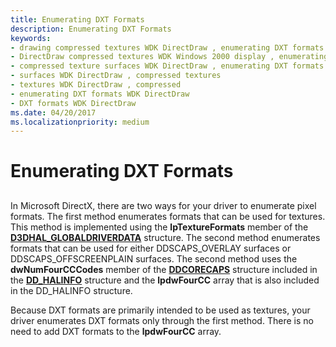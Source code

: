 ```yaml
---
title: Enumerating DXT Formats
description: Enumerating DXT Formats
keywords:
- drawing compressed textures WDK DirectDraw , enumerating DXT formats
- DirectDraw compressed textures WDK Windows 2000 display , enumerating DXT formats
- compressed texture surfaces WDK DirectDraw , enumerating DXT formats
- surfaces WDK DirectDraw , compressed textures
- textures WDK DirectDraw , compressed
- enumerating DXT formats WDK DirectDraw
- DXT formats WDK DirectDraw
ms.date: 04/20/2017
ms.localizationpriority: medium
---
```


# Enumerating DXT Formats


## <span id="ddk_enumerating_dxt_formats_gg"></span><span id="DDK_ENUMERATING_DXT_FORMATS_GG"></span>


In Microsoft DirectX, there are two ways for your driver to enumerate pixel formats. The first method enumerates formats that can be used for textures. This method is implemented using the **lpTextureFormats** member of the [**D3DHAL\_GLOBALDRIVERDATA**](/windows-hardware/drivers/ddi/d3dhal/ns-d3dhal-_d3dhal_globaldriverdata) structure. The second method enumerates formats that can be used for either DDSCAPS\_OVERLAY surfaces or DDSCAPS\_OFFSCREENPLAIN surfaces. The second method uses the **dwNumFourCCCodes** member of the [**DDCORECAPS**](/windows/win32/api/ddrawi/ns-ddrawi-ddcorecaps) structure included in the [**DD\_HALINFO**](/windows/win32/api/ddrawint/ns-ddrawint-dd_halinfo) structure and the **lpdwFourCC** array that is also included in the DD\_HALINFO structure.

Because DXT formats are primarily intended to be used as textures, your driver enumerates DXT formats only through the first method. There is no need to add DXT formats to the **lpdwFourCC** array.

 

